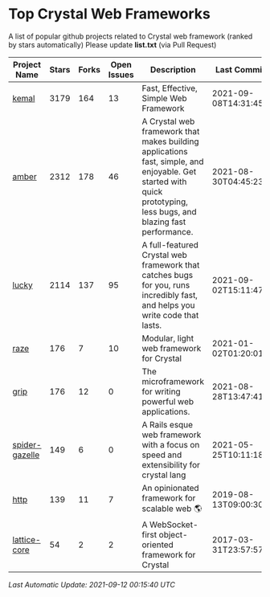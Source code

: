 # Top Crystal Web Frameworks

A list of popular github projects related to Crystal web framework (ranked by stars automatically)
Please update **list.txt** (via Pull Request)

| Project Name | Stars | Forks | Open Issues | Description | Last Commit |
| ------------ | ----- | ----- | ----------- | ----------- | ----------- |
| [kemal](https://github.com/kemalcr/kemal) |3179|164|13|Fast, Effective, Simple Web Framework|2021-09-08T14:31:45Z|
| [amber](https://github.com/amberframework/amber) |2312|178|46|A Crystal web framework that makes building applications fast, simple, and enjoyable. Get started with quick prototyping, less bugs, and blazing fast performance.|2021-08-30T04:45:23Z|
| [lucky](https://github.com/luckyframework/lucky) |2114|137|95|A full-featured Crystal web framework that catches bugs for you, runs incredibly fast, and helps you write code that lasts.|2021-09-02T15:11:47Z|
| [raze](https://github.com/samueleaton/raze) |176|7|10|Modular, light web framework for Crystal|2021-01-02T01:20:01Z|
| [grip](https://github.com/grip-framework/grip) |176|12|0|The microframework for writing powerful web applications.|2021-08-28T13:47:41Z|
| [spider-gazelle](https://github.com/spider-gazelle/spider-gazelle) |149|6|0|A Rails esque web framework with a focus on speed and extensibility for crystal lang|2021-05-25T10:11:18Z|
| [http](https://github.com/onyxframework/http) |139|11|7|An opinionated framework for scalable web 🌎|2019-08-13T09:00:30Z|
| [lattice-core](https://github.com/jasonl99/lattice-core) |54|2|2|A WebSocket-first object-oriented framework for Crystal|2017-03-31T23:57:57Z|

*Last Automatic Update: 2021-09-12 00:15:40 UTC*